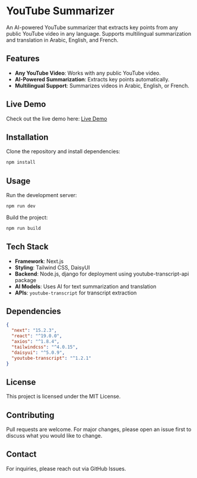 # YouTube Summarizer

An AI-powered YouTube summarizer that extracts key points from any public YouTube video in any language. Supports multilingual summarization and translation in Arabic, English, and French.

## Features

- **Any YouTube Video**: Works with any public YouTube video.
- **AI-Powered Summarization**: Extracts key points automatically.
- **Multilingual Support**: Summarizes videos in Arabic, English, or French.

## Live Demo

Check out the live demo here: [Live Demo](https://qwqtoolkit-68fg376ix-redouaneabdlhs-projects.vercel.app/)

## Installation

Clone the repository and install dependencies:

```sh
npm install
```

## Usage

Run the development server:

```sh
npm run dev
```

Build the project:

```sh
npm run build
```


## Tech Stack

- **Framework**: Next.js
- **Styling**: Tailwind CSS, DaisyUI
- **Backend**: Node.js, django for deployment using youtube-transcript-api package 
- **AI Models**: Uses AI for text summarization and translation
- **APIs**: `youtube-transcript` for transcript extraction

## Dependencies

```json
{
  "next": "15.2.3",
  "react": "^19.0.0",
  "axios": "^1.8.4",
  "tailwindcss": "^4.0.15",
  "daisyui": "^5.0.9",
  "youtube-transcript": "^1.2.1"
}
```

## License

This project is licensed under the MIT License.

## Contributing

Pull requests are welcome. For major changes, please open an issue first to discuss what you would like to change.

## Contact

For inquiries, please reach out via GitHub Issues.





